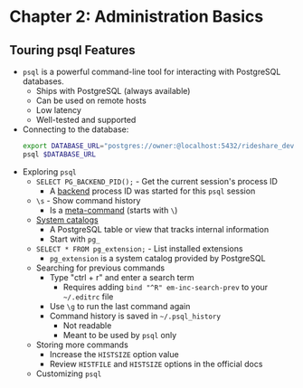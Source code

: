# Chapter 2: Administration Basics

## Touring psql Features

* `psql` is a powerful command-line tool for interacting with PostgreSQL databases.
  * Ships with PostgreSQL (always available)
  * Can be used on remote hosts
  * Low latency
  * Well-tested and supported
* Connecting to the database:
  ```bash
  export DATABASE_URL="postgres://owner:@localhost:5432/rideshare_development"
  psql $DATABASE_URL
  ```
* Exploring `psql`
  * `SELECT PG_BACKEND_PID();` - Get the current session's process ID
    * A [backend](../GLOSSARY.md#backend) process ID was started for this `psql` session
  * `\s` - Show command history
    * Is a [meta-command](../GLOSSARY.md#meta-command) (starts with `\`)
  * [System catalogs](../GLOSSARY.md#system-catalog)
    * A PostgreSQL table or view that tracks internal information
    * Start with `pg_`
  * `SELECT * FROM pg_extension;` - List installed extensions
    * `pg_extension` is a system catalog provided by PostgreSQL
  * Searching for previous commands
    * Type "ctrl + r" and enter a search term
      * Requires adding `bind "^R" em-inc-search-prev` to your `~/.editrc` file
    * Use `\g` to run the last command again
    * Command history is saved in `~/.psql_history`
      * Not readable
      * Meant to be used by `psql` only
  * Storing more commands
    * Increase the `HISTSIZE` option value
    * Review `HISTFILE` and `HISTSIZE` options in the official docs
  * Customizing `psql`